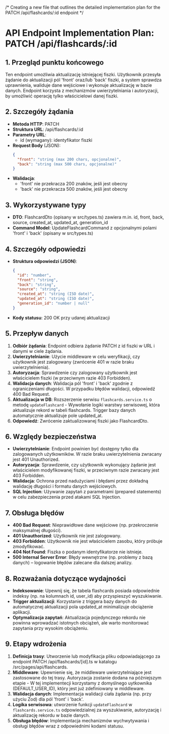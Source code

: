 /* Creating a new file that outlines the detailed implementation plan for the PATCH /api/flashcards/:id endpoint */
# API Endpoint Implementation Plan: PATCH /api/flashcards/:id

## 1. Przegląd punktu końcowego
Ten endpoint umożliwia aktualizację istniejącej fiszki. Użytkownik przesyła żądanie do aktualizacji pól 'front' oraz/lub 'back' fiszki, a system sprawdza uprawnienia, waliduje dane wejściowe i wykonuje aktualizację w bazie danych. Endpoint korzysta z mechanizmów uwierzytelniania i autoryzacji, by umożliwić operację tylko właścicielowi danej fiszki.

## 2. Szczegóły żądania
- **Metoda HTTP**: PATCH
- **Struktura URL**: /api/flashcards/:id
- **Parametry URL**:
  - id (wymagany): identyfikator fiszki
- **Request Body** (JSON):
  ```json
  {
    "front": "string (max 200 chars, opcjonalne)",
    "back": "string (max 500 chars, opcjonalne)"
  }
  ```
- **Walidacja**:
  - 'front' nie przekracza 200 znaków, jeśli jest obecny
  - 'back' nie przekracza 500 znaków, jeśli jest obecny

## 3. Wykorzystywane typy
- **DTO**: FlashcardDto (opisany w src/types.ts) zawiera m.in. id, front, back, source, created_at, updated_at, generation_id
- **Command Model**: UpdateFlashcardCommand z opcjonalnymi polami 'front' i 'back' (opisany w src/types.ts)

## 4. Szczegóły odpowiedzi
- **Struktura odpowiedzi (JSON)**:
  ```json
  {
    "id": "number",
    "front": "string",
    "back": "string",
    "source": "string",
    "created_at": "string (ISO date)",
    "updated_at": "string (ISO date)",
    "generation_id": "number | null"
  }
  ```
- **Kody statusu**: 200 OK przy udanej aktualizacji

## 5. Przepływ danych
1. **Odbiór żądania**: Endpoint odbiera żądanie PATCH z id fiszki w URL i danymi w ciele żądania.
2. **Uwierzytelnianie**: Użycie middleware w celu weryfikacji, czy użytkownik jest zalogowany (zwrócenie 401 w razie braku uwierzytelnienia).
3. **Autoryzacja**: Sprawdzenie czy zalogowany użytkownik jest właścicielem fiszki (w przeciwnym razie 403 Forbidden).
4. **Walidacja danych**: Walidacja pól 'front' i 'back' zgodnie z ograniczeniami długości. W przypadku błędów walidacji, odpowiedź 400 Bad Request.
5. **Aktualizacja w DB**: Rozszerzenie serwisu `flashcards.service.ts` o metodę `updateFlashcard` - Wywołanie logiki warstwy serwisowej, która aktualizuje rekord w tabeli flashcards. Trigger bazy danych automatycznie aktualizuje pole updated_at.
6. **Odpowiedź**: Zwrócenie zaktualizowanej fiszki jako FlashcardDto.

## 6. Względy bezpieczeństwa
- **Uwierzytelnianie**: Endpoint powinien być dostępny tylko dla zalogowanych użytkowników. W razie braku uwierzytelnienia zwracany jest 401 Unauthorized.
- **Autoryzacja**: Sprawdzenie, czy użytkownik wykonujący żądanie jest właścicielem modyfikowanej fiszki, w przeciwnym razie zwracany jest 403 Forbidden.
- **Walidacja**: Ochrona przed nadużyciami i błędami przez dokładną walidację długości i formatu danych wejściowych.
- **SQL Injection**: Używanie zapytań z parametrami (prepared statements) w celu zabezpieczenia przed atakami SQL Injection.

## 7. Obsługa błędów
- **400 Bad Request**: Nieprawidłowe dane wejściowe (np. przekroczenie maksymalnej długości).
- **401 Unauthorized**: Użytkownik nie jest zalogowany.
- **403 Forbidden**: Użytkownik nie jest właścicielem zasobu, który próbuje zmodyfikować.
- **404 Not Found**: Fiszka o podanym identyfikatorze nie istnieje.
- **500 Internal Server Error**: Błędy wewnętrzne (np. problemy z bazą danych) – logowanie błędów zalecane dla dalszej analizy.

## 8. Rozważania dotyczące wydajności
- **Indeksowanie**: Upewnij się, że tabela flashcards posiada odpowiednie indeksy (np. na kolumnach id, user_id) aby przyspieszyć wyszukiwanie.
- **Trigger aktualizacji**: Korzystanie z triggera bazy danych do automatycznej aktualizacji pola updated_at minimalizuje obciążenie aplikacji.
- **Optymalizacja zapytań**: Aktualizacja pojedynczego rekordu nie powinna wprowadzać istotnych obciążeń, ale warto monitorować zapytania przy wysokim obciążeniu.

## 9. Etapy wdrożenia
1. **Definicja trasy**: Utworzenie lub modyfikacja pliku odpowiadającego za endpoint PATCH /api/flashcards/[id].ts w katalogu /src/pages/api/flashcards.
2. **Middleware**: Upewnienie się, że middleware uwierzytelniające jest zastosowane do tej trasy. Autoryzacja zostanie dodana na późniejszym etapie - W tej implementecji korzystamy z domyślnego uytkownika (DEFAULT_USER_ID), który jest już zdefiniowany w middleware.
3. **Walidacja danych**: Implementacja walidacji ciała żądania (np. przy użyciu Zod) dla pól 'front' i 'back'.
4. **Logika serwisowa**: utworzenie funkcji `updateFlashcard` w `flashcards.service.ts` odpowiedzialnej za wyszukiwanie, autoryzację i aktualizację rekordu w bazie danych.
5. **Obsługa błędów**: Implementacja mechanizmów wychwytywania i obsługi błędów wraz z odpowiednimi kodami statusu.